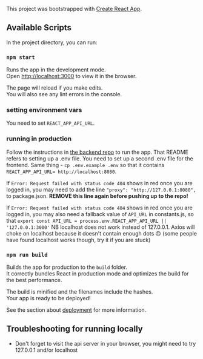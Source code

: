 This project was bootstrapped with [Create React App](https://github.com/facebook/create-react-app).

## Available Scripts

In the project directory, you can run:

### `npm start`

Runs the app in the development mode.<br>
Open [http://localhost:3000](http://localhost:3000) to view it in the browser.

The page will reload if you make edits.<br>
You will also see any lint errors in the console.

### setting environment vars
You need to set `REACT_APP_API_URL`.

### running in production
Follow the instructions in [the backend repo](https://github.com/CampaignLabSpicy/twitter-followers-api) to run the app.
That README refers to setting up a .env file.
You need to set up a second .env file for the frontend.
Same thing - `cp .env.example .env` so that it contains `REACT_APP_API_URL= http://localhost:8080`.

If `Error: Request failed with status code 404` shows in red once you are logged in, you may need to add the line `"proxy": "http://127.0.0.1:8080",` to package.json. **REMOVE this line again before pushing up to the repo!**

If `Error: Request failed with status code 404` shows in red once you are logged in, you may also need a fallback value of `API_URL` in constants.js, so that 
`export const API_URL = process.env.REACT_APP_API_URL || '127.0.0.1:3000'`
NB localhost does not work instead of 127.0.0.1. Axios will choke on localhost because it doesn't contain enough dots :angry: (some people have found localhost works though, try it if you are stuck)

### `npm run build`

Builds the app for production to the `build` folder.<br>
It correctly bundles React in production mode and optimizes the build for the best performance.

The build is minified and the filenames include the hashes.<br>
Your app is ready to be deployed!

See the section about [deployment](https://facebook.github.io/create-react-app/docs/deployment) for more information.

## Troubleshooting for running locally

* Don't forget to visit the api server in your browser, you might need to try 127.0.0.1 and/or localhost

